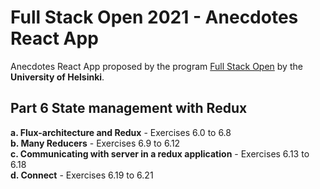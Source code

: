 # Full Stack Open 2021 - Anecdotes React App

Anecdotes React App proposed by the program [Full Stack Open](https://fullstackopen.com/en) by the **University of Helsinki**.<br>

## Part 6 State management with Redux
**a. Flux-architecture and Redux** - Exercises 6.0 to 6.8<br>
**b. Many Reducers** - Exercises 6.9 to 6.12<br>
**c. Communicating with server in a redux application** - Exercises 6.13 to 6.18<br>
**d. Connect** - Exercises 6.19 to 6.21<br>


